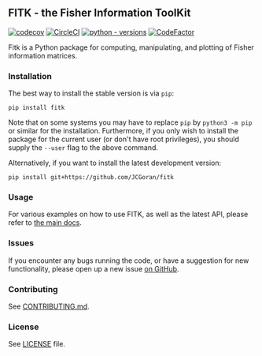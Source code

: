 ## FITK - the Fisher Information ToolKit
[![codecov](https://codecov.io/gh/JCGoran/fitk/branch/master/graph/badge.svg?token=NX9WRX89SI)](https://codecov.io/gh/JCGoran/fitk)
[![CircleCI](https://dl.circleci.com/status-badge/img/gh/JCGoran/fitk/tree/master.svg?style=shield&circle-token=5cc8653735b0092318b9790720101eaa4c568c10)](https://dl.circleci.com/status-badge/redirect/gh/JCGoran/fitk/tree/master)
[![python - versions](https://img.shields.io/pypi/pyversions/fitk)](https://pypi.org/project/fitk/)
[![CodeFactor](https://www.codefactor.io/repository/github/jcgoran/fitk/badge)](https://www.codefactor.io/repository/github/jcgoran/fitk)

Fitk is a Python package for computing, manipulating, and plotting of Fisher information matrices.

### Installation

The best way to install the stable version is via `pip`:

```plaintext
pip install fitk
```

Note that on some systems you may have to replace `pip` by `python3 -m pip` or similar for the installation.
Furthermore, if you only wish to install the package for the current user (or don't have root privileges), you should supply the `--user` flag to the above command.

Alternatively, if you want to install the latest development version:

```plaintext
pip install git+https://github.com/JCGoran/fitk
```

### Usage

For various examples on how to use FITK, as well as the latest API, please refer to [the main docs](https://jcgoran.github.io/fitk/).

### Issues

If you encounter any bugs running the code, or have a suggestion for new functionality, please open up a new issue [on GitHub](https://github.com/JCGoran/fitk/issues/).

### Contributing

See [CONTRIBUTING.md](https://github.com/JCGoran/fitk/blob/master/CONTRIBUTING.md).

### License

See [LICENSE](https://github.com/JCGoran/fitk/blob/master/LICENSE) file.
